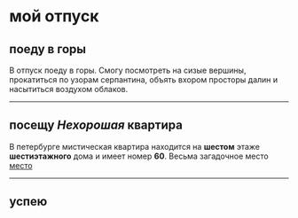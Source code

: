 # мой отпуск

## поеду в **горы**
В отпуск поеду в горы. Смогу посмотреть на сизые вершины, прокатиться по узорам серпантина, объять вхором просторы далин и насытиться воздухом облаков.

---
## посещу **_Нехорошая_ квартира**
В петербурге мистическая квартира находится на **шестом** этаже **шестиэтажного** дома и имеет номер **60**. Весьма загадочное место [место](http://www.kvartira78.ru/blog/gnezdo-nechisti-na-fontanke/?ysclid=la6lyxxekl748604680)

---
## успею